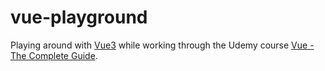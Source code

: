 # vue-playground

Playing around with [Vue3](https://v3.vuejs.org/) while working through the Udemy course [Vue - The Complete Guide](https://www.udemy.com/course/vuejs-2-the-complete-guide).